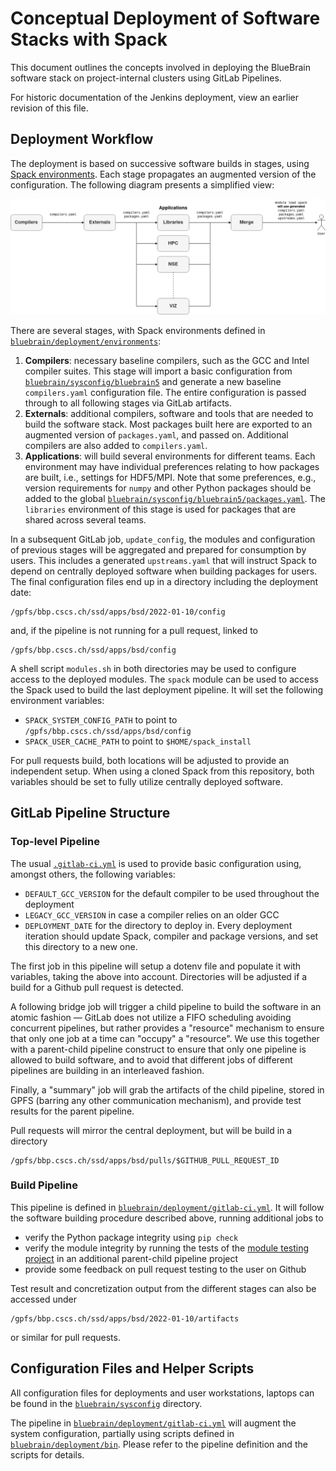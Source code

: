 # Conceptual Deployment of Software Stacks with Spack

This document outlines the concepts involved in deploying the BlueBrain
software stack on project-internal clusters using GitLab Pipelines.

For historic documentation of the Jenkins deployment, view an earlier
revision of this file.

## Deployment Workflow

The deployment is based on successive software builds in stages,
using [Spack environments](https://spack.readthedocs.io/en/latest/environments.html).
Each stage propagates an augmented version of the configuration.
The following diagram presents a simplified view:

![Flowchart of the deployment](images/workflow.png "Deployment Workflow")

There are several stages, with Spack environments defined in
[`bluebrain/deployment/environments`](../deployment/environments):

1. **Compilers**: necessary baseline compilers, such as the GCC and Intel
   compiler suites.
   This stage will import a basic configuration from
   [`bluebrain/sysconfig/bluebrain5`](../sysconfig/bluebrain5)
   and generate a new baseline `compilers.yaml` configuration file.
   The entire configuration is passed through to all following stages via
   GitLab artifacts.
2. **Externals**: additional compilers, software and tools that are needed
   to build the software stack.
   Most packages built here are exported to an augmented version of
   `packages.yaml`, and passed on.
   Additional compilers are also added to `compilers.yaml`.
3. **Applications**: will build several environments for different teams.
   Each environment may have individual preferences relating to how
   packages are built, i.e., settings for HDF5/MPI.
   Note that some preferences, e.g., version requirements for `numpy` and
   other Python packages should be added to the global
   [`bluebrain/sysconfig/bluebrain5/packages.yaml`](../sysconfig/bluebrain5/packages.yaml).
   The `libraries` environment of this stage is used for packages that are
   shared across several teams.

In a subsequent GitLab job, `update_config`, the modules and configuration
of previous stages will be aggregated and prepared for consumption by
users.
This includes a generated `upstreams.yaml` that will instruct Spack to
depend on centrally deployed software when building packages for users.
The final configuration files end up in a directory including the
deployment date:

    /gpfs/bbp.cscs.ch/ssd/apps/bsd/2022-01-10/config

and, if the pipeline is not running for a pull request, linked to

    /gpfs/bbp.cscs.ch/ssd/apps/bsd/config

A shell script `modules.sh` in both directories may be used to configure
access to the deployed modules.
The `spack` module can be used to access the Spack used to build the last
deployment pipeline.
It will set the following environment variables:

* `SPACK_SYSTEM_CONFIG_PATH` to point to `/gpfs/bbp.cscs.ch/ssd/apps/bsd/config`
* `SPACK_USER_CACHE_PATH` to point to `$HOME/spack_install`

For pull requests build, both locations will be adjusted to provide an
independent setup.
When using a cloned Spack from this repository, both variables should be
set to fully utilize centrally deployed software.

## GitLab Pipeline Structure

### Top-level Pipeline

The usual [`.gitlab-ci.yml`](../../.gitlab-ci.yml) is used to provide basic
configuration using, amongst others, the following variables:

* `DEFAULT_GCC_VERSION` for the default compiler to be used throughout the
  deployment
* `LEGACY_GCC_VERSION` in case a compiler relies on an older GCC
* `DEPLOYMENT_DATE` for the directory to deploy in.
  Every deployment iteration should update Spack, compiler and package
  versions, and set this directory to a new one.

The first job in this pipeline will setup a dotenv file and populate it
with variables, taking the above into account.
Directories will be adjusted if a build for a Github pull request is
detected.

A following bridge job will trigger a child pipeline to build the software
in an atomic fashion — GitLab does not utilize a FIFO scheduling avoiding
concurrent pipelines, but rather provides a "resource" mechanism to ensure
that only one job at a time can "occupy" a "resource".
We use this together with a parent-child pipeline construct to ensure that
only one pipeline is allowed to build software, and to avoid that different
jobs of different pipelines are building in an interleaved fashion.

Finally, a "summary" job will grab the artifacts of the child pipeline,
stored in GPFS (barring any other communication mechanism), and provide
test results for the parent pipeline.

Pull requests will mirror the central deployment, but will be build in a
directory

    /gpfs/bbp.cscs.ch/ssd/apps/bsd/pulls/$GITHUB_PULL_REQUEST_ID

### Build Pipeline

This pipeline is defined in
[`bluebrain/deployment/gitlab-ci.yml`](../deployment/gitlab-ci.yml).
It will follow the software building procedure described above,
running additional jobs to

* verify the Python package integrity using `pip check`
* verify the module integrity by running the tests of the [module testing
  project](https://bbpgitlab.epfl.ch/hpc/module-testing) in an additional
  parent-child pipeline project
* provide some feedback on pull request testing to the user on Github

Test result and concretization output from the different stages can also be
accessed under

    /gpfs/bbp.cscs.ch/ssd/apps/bsd/2022-01-10/artifacts

or similar for pull requests.

## Configuration Files and Helper Scripts

All configuration files for deployments and user workstations, laptops can
be found in the [`bluebrain/sysconfig`](../sysconfig) directory.

The pipeline in
[`bluebrain/deployment/gitlab-ci.yml`](../deployment/gitlab-ci.yml)
will augment the system configuration, partially using scripts defined in
[`bluebrain/deployment/bin`](../deployment/bin).
Please refer to the pipeline definition and the scripts for details.
